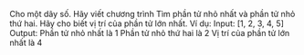 Cho một dãy số. Hãy viết chương trình Tìm phần tử nhỏ nhất và phần tử nhỏ thứ hai. Hãy cho biết vị trí của phần tử lớn nhất.
Ví dụ:
Input: [1, 2, 3, 4, 5]
Output: 
Phần tử nhỏ nhất là 1
Phần tử nhỏ thứ hai là 2
Vị trí của phần tử lớn nhất là 4